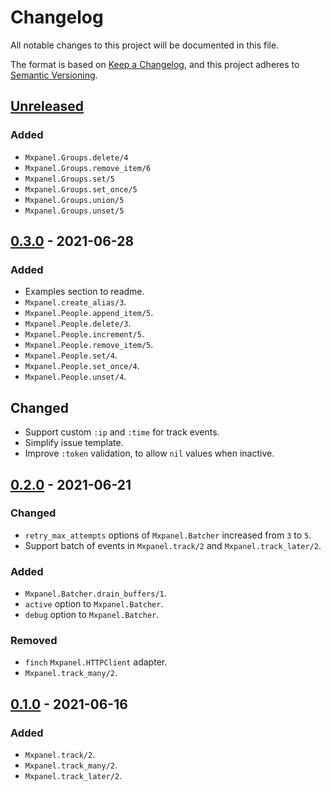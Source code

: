 # Changelog
All notable changes to this project will be documented in this file.

The format is based on [Keep a Changelog](https://keepachangelog.com/en/1.0.0/),
and this project adheres to [Semantic Versioning](https://semver.org/spec/v2.0.0.html).

## [Unreleased]

### Added

- `Mxpanel.Groups.delete/4`
- `Mxpanel.Groups.remove_item/6`
- `Mxpanel.Groups.set/5`
- `Mxpanel.Groups.set_once/5`
- `Mxpanel.Groups.union/5`
- `Mxpanel.Groups.unset/5`

## [0.3.0] - 2021-06-28

### Added

- Examples section to readme.
- `Mxpanel.create_alias/3`.
- `Mxpanel.People.append_item/5`.
- `Mxpanel.People.delete/3`.
- `Mxpanel.People.increment/5`.
- `Mxpanel.People.remove_item/5`.
- `Mxpanel.People.set/4`.
- `Mxpanel.People.set_once/4`.
- `Mxpanel.People.unset/4`.

## Changed

- Support custom `:ip` and `:time` for track events.
- Simplify issue template.
- Improve `:token` validation, to allow `nil` values when inactive.

## [0.2.0] - 2021-06-21

### Changed

- `retry_max_attempts` options of `Mxpanel.Batcher` increased from `3` to `5`.
- Support batch of events in `Mxpanel.track/2` and `Mxpanel.track_later/2`.

### Added

- `Mxpanel.Batcher.drain_buffers/1`.
- `active` option to `Mxpanel.Batcher`.
- `debug` option to `Mxpanel.Batcher`.

### Removed

- `finch` `Mxpanel.HTTPClient` adapter.
- `Mxpanel.track_many/2`.

## [0.1.0] - 2021-06-16

### Added

- `Mxpanel.track/2`.
- `Mxpanel.track_many/2`.
- `Mxpanel.track_later/2`.

[Unreleased]: https://github.com/thiamsantos/mxpanel/compare/v0.3.0...HEAD
[0.3.0]: https://github.com/thiamsantos/mxpanel/releases/tag/v0.3.0
[0.2.0]: https://github.com/thiamsantos/mxpanel/releases/tag/v0.2.0
[0.1.0]: https://github.com/thiamsantos/mxpanel/releases/tag/v0.1.0
